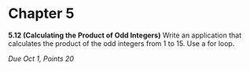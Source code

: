 # Chapter 5

**5.12 (Calculating the Product of Odd Integers)** Write an application that calculates the product of the odd integers from 1 to 15. Use a for loop.

*Due Oct 1, Points 20*

